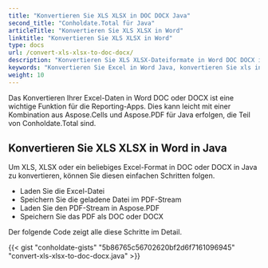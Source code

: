 ```yaml
---
title: "Konvertieren Sie XLS XLSX in DOC DOCX Java"
second_title: "Conholdate.Total für Java"
articleTitle: "Konvertieren Sie XLS XLSX in Word"
linktitle: "Konvertieren Sie XLS XLSX in Word"
type: docs
url: /convert-xls-xlsx-to-doc-docx/
description: "Konvertieren Sie XLS XLSX-Dateiformate in Word DOC DOCX in Java."
keywords: "Konvertieren Sie Excel in Word Java, konvertieren Sie xls in Word Java, konvertieren Sie xlsx in Word Java, java konvertieren Sie xls xlsx, xls in doc docx java, xlsx in doc docx eclipse java, Java-Konverter für xls, Java-Konverter für xlsx, Excel in pdf Java , Blätter zu pdf"
weight: 10
---
```


Das Konvertieren Ihrer Excel-Daten in Word DOC oder DOCX ist eine wichtige Funktion für die Reporting-Apps. Dies kann leicht mit einer Kombination aus Aspose.Cells und Aspose.PDF für Java erfolgen, die Teil von Conholdate.Total sind.

## **Konvertieren Sie XLS XLSX in Word in Java**
Um XLS, XLSX oder ein beliebiges Excel-Format in DOC oder DOCX in Java zu konvertieren, können Sie diesen einfachen Schritten folgen.

- Laden Sie die Excel-Datei
- Speichern Sie die geladene Datei im PDF-Stream
- Laden Sie den PDF-Stream in Aspose.PDF
- Speichern Sie das PDF als DOC oder DOCX

Der folgende Code zeigt alle diese Schritte im Detail.

{{< gist "conholdate-gists" "5b86765c56702620bf2d6f7161096945" "convert-xls-xlsx-to-doc-docx.java" >}}
